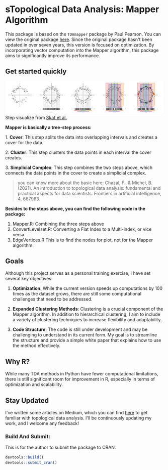 # sTopological Data Analysis: Mapper Algorithm

This package is based on the `TDAmapper` package by Paul Pearson. You can view the original package [here](https://github.com/paultpearson/TDAmapper). Since the original package hasn't been updated in over seven years, this version is focused on optimization. By incorporating vector computation into the Mapper algorithm, this package aims to significantly improve its performance.

## Get started quickly

![Mapper](man/figures/mapper.png) Step visualize from [Skaf et al.](https://www.sciencedirect.com/science/article/pii/S1532046422000983)

**Mapper is basically a tree-step process:**

1\. **Cover**: This step splits the data into overlapping intervals and creates a cover for the data.

2\. **Cluster**: This step clusters the data points in each interval the cover creates.

3\. **Simplicial Complex**: This step combines the two steps above, which connects the data points in the cover to create a simplicial complex.

> you can know more about the basic here: Chazal, F., & Michel, B. (2021). An introduction to topological data analysis: fundamental and practical aspects for data scientists. Frontiers in artificial intelligence, 4, 667963.

**Besides to the steps above, you can find the following code in the package:**

1.  Mapper.R: Combining the three steps above
2.  ConvertLevelset.R: Converting a Flat Index to a Multi-index, or vice versa.
3.  EdgeVertices.R This is to find the nodes for plot, not for the Mapper algorithm.

## Goals

Although this project serves as a personal training exercise, I have set several key objectives:

1.  **Optimization**: While the current version speeds up computations by 100 times as the dataset grows, there are still some computational challenges that need to be addressed.

2.  **Expanded Clustering Methods**: Clustering is a crucial component of the Mapper algorithm. In addition to hierarchical clustering, I aim to include a variety of clustering techniques to increase flexibility and adaptability.

3.  **Code Structure**: The code is still under development and may be challenging to understand in its current form. My goal is to streamline the structure and provide a simple white paper that explains how to use the method effectively.

## Why R?

While many TDA methods in Python have fewer computational limitations, there is still significant room for improvement in R, especially in terms of optimization and scalability.

## Stay Updated

I've written some articles on Medium, which you can find [here](https://medium.com/@kennywang2003) to get familiar with topological data analysis. I'll be continuously updating my work, and I welcome any feedback!

### Build And Submit:

This is for the author to submit the package to CRAN.

``` r
devtools::build()
devtools::submit_cran()
```
